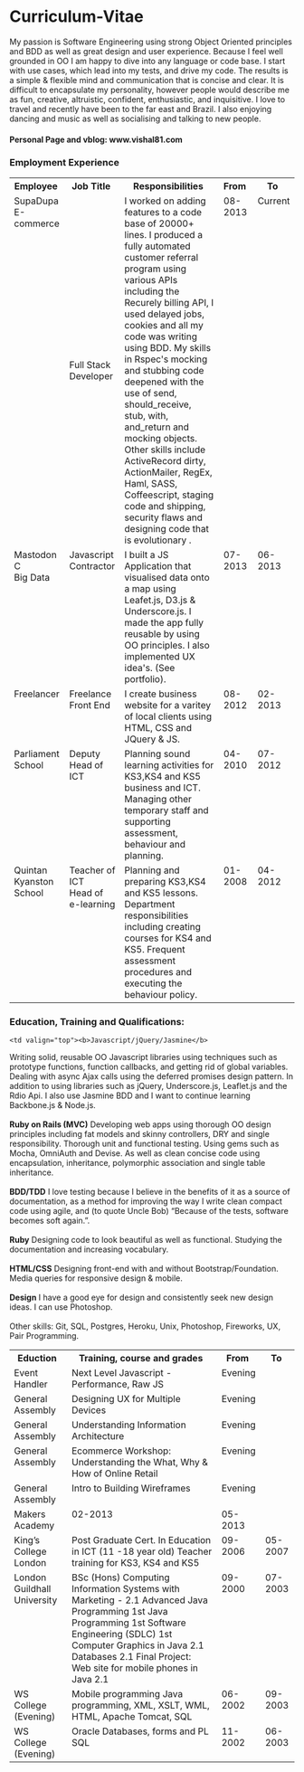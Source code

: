 <h1>Curriculum-Vitae</h1>

<p>My passion is Software Engineering using strong Object Oriented principles and BDD as well 
as great design and user experience. Because I feel well grounded in OO I am happy to dive into any language or code base. I start with use cases, which lead into my tests, and drive my code. The results is a simple & flexible mind and communication that is concise and clear. It is difficult to encapsulate my personality, however people would describe me as fun, creative, altruistic, confident, enthusiastic, and inquisitive. I love to travel and recently have been to the far east and Brazil. I also enjoying dancing and music as well as socialising and talking to new people.<br/></p>

<h4>Personal Page and vblog: www.vishal81.com</h4>

<h3>Employment Experience</h3>


<table>
  <tr>
    <th>Employee&nbsp;</th>
    <th>Job Title&nbsp;</th>
    <th>Responsibilities&nbsp;</th>
    <th>From&nbsp;</th>
    <th>To&nbsp;</th>
  </tr>
  <tr>
    <td valign="top">SupaDupa<br/>E-commerce</td>
    <td>Full Stack Developer </td>
    <td valign="top">I worked on adding features to a code base of 20000+ lines.  I produced a fully automated customer referral program using various APIs including the Recurely billing API, I used delayed jobs, cookies and all my code was writing using BDD. My skills in Rspec's mocking and stubbing code deepened with the use of send, should_receive, stub, with, and_return and mocking objects. Other skills include ActiveRecord dirty, ActionMailer, RegEx, Haml, SASS, Coffeescript, staging code and shipping, security flaws and designing code that is evolutionary .</td>
    <td valign="top">08-2013</td>
    <td valign="top">Current</td>
  </tr>
  <tr>
    <td valign="top">Mastodon C<br/>Big Data</td>
    <td valign="top">Javascript Contractor</td>
    <td valign="top">I built a JS Application that visualised data onto a map 
using Leafet.js, D3.js & Underscore.js. I made the app 
fully reusable by using OO principles. I also 
implemented UX idea's. (See portfolio).
</td>
    <td valign="top">07-2013</td>
    <td valign="top">06-2013</td>
  </tr>
  <tr>
    <td valign="top">Freelancer</td>
    <td valign="top">Freelance<br/>Front End</td>
    <td valign="top">I create business website for a varitey of local clients using HTML, CSS and JQuery & JS.</td>
    <td valign="top">08-2012</td>
    <td valign="top">02-2013</td>
  </tr>
  <tr>
    <td valign="top">Parliament School</td>
    <td valign="top">Deputy Head of ICT</td>
    <td valign="top">Planning sound learning activities for KS3,KS4 and KS5 
business and ICT. Managing other temporary staff and 
supporting assessment, behaviour and planning. 
</td>
    <td valign="top">04-2010</td>
    <td valign="top">07-2012</td>
  </tr>
  <tr>
    <td valign="top">Quintan Kyanston School</td>
    <td valign="top">Teacher of ICT<br/>Head of e-learning</td>
    <td valign="top">Planning and preparing KS3,KS4 and KS5 lessons. 
Department responsibilities including creating courses 
for KS4 and KS5. Frequent assessment procedures and 
executing the behaviour policy. 
</td>
    <td valign="top">01-2008</td>
    <td valign="top">04-2012</td>
  </tr>
</table>

<h3>Education, Training and Qualifications:</h3>


<table class="tg">
  <tr>
    <th>Eduction&nbsp;</th>
    <th>Training, course and grades&nbsp;</th>
    <th>From&nbsp;</th>
    <th>To&nbsp;</th>
  </tr>
  
  
  <tr>
    <td valign="top">Event Handler</td>
    <td valign="top">Next Level Javascript - Performance, Raw JS</td>
    <td valign="top">Evening</td>
    <td valign="top"></td>
  </tr>
  
  <tr>
    <td valign="top">General Assembly</td>
    <td valign="top">Designing UX for Multiple Devices</td>
    <td valign="top">Evening</td>
    <td valign="top"></td>
  </tr>
  
  <tr>
    <td valign="top">General Assembly</td>
    <td valign="top">Understanding Information Architecture</td>
    <td valign="top">Evening</td>
    <td valign="top"></td>
  </tr>

  <tr>
    <td valign="top">General Assembly</td>
    <td valign="top">Ecommerce Workshop: Understanding the What, Why & How of Online Retail</td>
    <td valign="top">Evening</td>
    <td valign="top"></td>
  </tr>
  
  <tr>
    <td valign="top">General Assembly</td>
    <td valign="top">Intro to Building Wireframes </td>
    <td valign="top">Evening</td>
    <td valign="top"></td>
  </tr>
  
  
  
  
  <tr>  
    <td valign="top">Makers Academy</td>
    
    <td valign="top"><b>Javascript/jQuery/Jasmine</b>
Writing solid, reusable OO Javascript libraries using techniques such as prototype
functions, function callbacks, and getting rid of global variables. Dealing with async
Ajax calls using the deferred promises design pattern. In addition to using libraries
such as jQuery, Underscore.js, Leaflet.js and the Rdio Api. I also use Jasmine BDD
and I want to continue learning Backbone.js & Node.js.
<br/><br/>
<b>Ruby on Rails (MVC)</b>
Developing web apps using thorough OO design principles including fat models and
skinny controllers, DRY and single responsibility. Thorough unit and functional
testing. Using gems such as Mocha, OmniAuth and Devise. As well as clean concise
code using encapsulation, inheritance, polymorphic association and single table
inheritance.
<br/><br/>
<b>BDD/TDD</b>
I love testing because I believe in the benefits of it as a source of documentation, as
a method for improving the way I write clean compact code using agile, and (to
quote Uncle Bob) “Because of the tests, software becomes soft again.”.
<br/><br/>
<b>Ruby</b>
Designing code to look beautiful as well as functional. Studying the documentation
and increasing vocabulary.
<br/><br/>
<b>HTML/CSS</b>
Designing front-end with and without Bootstrap/Foundation. Media queries for
responsive design & mobile.
<br/><br/>
<b>Design</b>
I have a good eye for design and consistently seek new design ideas. I can use
Photoshop.
<br/><br/>
Other skills: Git, SQL, Postgres, Heroku, Unix, Photoshop,
Fireworks, UX, Pair Programming.

</td>
    <td valign="top">02-2013</td>
    <td valign="top">05-2013</td>
  </tr>
  <tr>
    <td valign="top">King’s College London</td>
    <td valign="top">Post Graduate Cert. In Education in ICT (11 -18 year old) Teacher training for KS3, KS4 and KS5</td>
    <td valign="top">09-2006</td>
    <td valign="top">05-2007</td>
  </tr>
  <tr>
    <td valign="top">London Guildhall University</td>
    <td valign="top">BSc (Hons) Computing Information Systems with Marketing - 2.1
      Advanced Java Programming 1st
      Java Programming 1st
      Software Engineering (SDLC) 1st
      Computer Graphics in Java 2.1
      Databases 2.1
      Final Project: Web site for mobile phones in Java 2.1
    </td>
    <td valign="top">09-2000</td>
    <td valign="top">07-2003</td>
  </tr>
  <tr>
    <td valign="top">WS College (Evening)</td>
    <td valign="top">Mobile programming Java programming, XML, XSLT, WML, HTML, Apache Tomcat, SQL</td>
    <td valign="top">06-2002</td>
    <td valign="top">09-2003</td>
  </tr>
  <tr>
    <td valign="top">WS College (Evening)</td>
    <td valign="top">Oracle Databases, forms and PL SQL</td>
    <td valign="top">11-2002</td>
    <td valign="top">06-2003</td>
  </tr>
</table>
